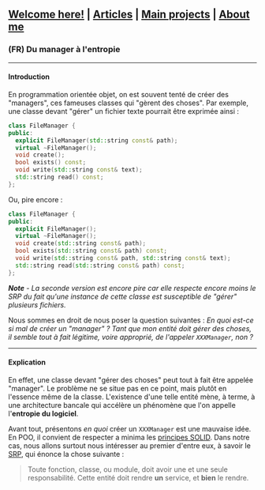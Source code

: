 ## [Welcome here!](https://vpenando.github.io) | [Articles](https://vpenando.github.io/articles.html) | [Main projects](https://vpenando.github.io/projects.html) | [About me](https://vpenando.github.io/about.html)

### (FR) Du manager à l'entropie

---

#### Introduction
En programmation orientée objet, on est souvent tenté de créer des "managers", ces fameuses classes qui "gèrent des choses".
Par exemple, une classe devant "gérer" un fichier texte pourrait être exprimée ainsi :
```cpp
class FileManager {
public:
  explicit FileManager(std::string const& path);
  virtual ~FileManager();
  void create();
  bool exists() const;
  void write(std::string const& text);
  std::string read() const;
};
```

Ou, pire encore :
```cpp
class FileManager {
public:
  explicit FileManager();
  virtual ~FileManager();
  void create(std::string const& path);
  bool exists(std::string const& path) const;
  void write(std::string const& path, std::string const& text);
  std::string read(std::string const& path) const;
};
```
***Note** - La seconde version est encore pire car elle respecte encore moins le SRP du fait qu'une instance de cette classe est susceptible de "gérer" plusieurs fichiers.*

Nous sommes en droit de nous poser la question suivantes : *En quoi est-ce si mal de créer un "manager" ? Tant que mon entité doit gérer des choses, il semble tout à fait légitime, voire approprié, de l'appeler `XXXManager`, non ?*

---

#### Explication
En effet, une classe devant "gérer des choses" peut tout à fait être appelée "manager". Le problème ne se situe pas en ce point, mais plutôt en l'essence même de la classe. L'existence d'une telle entité mène, à terme, à une architecture bancale qui accélère un phénomène que l'on appelle l'**entropie du logiciel**.

Avant tout, présentons *en quoi* créer un `XXXManager` est une mauvaise idée. En POO, il convient de respecter a minima les [principes SOLID](https://en.wikipedia.org/wiki/SOLID). Dans notre cas, nous allons surtout nous intéresser au premier d'entre eux, à savoir le [SRP](https://en.wikipedia.org/wiki/Single_responsibility_principle), qui énonce la chose suivante :
> Toute fonction, classe, ou module, doit avoir une et une seule responsabilité. Cette entité doit rendre **un** service, et **bien** le rendre.
